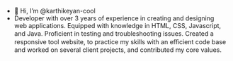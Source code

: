 - 👋 Hi, I’m @karthikeyan-cool
- Developer with over 3 years of experience in creating and designing web applications.
  Equipped with knowledge in HTML, CSS, Javascript, and Java. Proﬁcient in testing and
  troubleshooting issues. Created a responsive tool website, to practice my skills with an
  eﬃcient code base and worked on several client projects, and contributed my core values.
